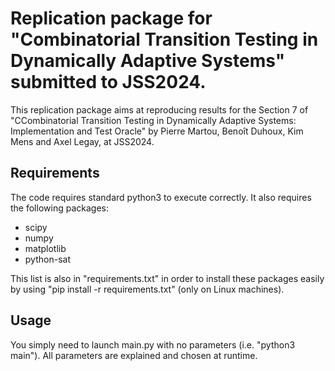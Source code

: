 # Replication package for "Combinatorial Transition Testing in Dynamically Adaptive Systems" submitted to JSS2024.

This replication package aims at reproducing results for the Section 7 of "CCombinatorial Transition Testing in Dynamically Adaptive Systems: Implementation and Test Oracle" by Pierre Martou, Benoît Duhoux, Kim Mens and Axel Legay, at JSS2024.

## Requirements
The code requires standard python3 to execute correctly. It also requires the following packages:

- scipy
- numpy
- matplotlib
- python-sat

This list is also in "requirements.txt" in order to install these packages easily by using "pip install -r requirements.txt" (only on Linux machines).

## Usage

You simply need to launch main.py with no parameters (i.e. "python3 main"). All parameters are explained and chosen at runtime.
